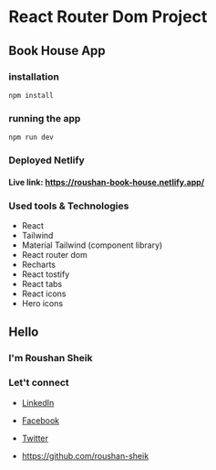 # React Router Dom Project

## Book House App

### installation

`npm install`

### running the app

`npm run dev`

### Deployed Netlify

#### Live link: https://roushan-book-house.netlify.app/

### Used tools & Technologies

- React
- Tailwind
- Material Tailwind (component library)
- React router dom
- Recharts
- React tostify
- React tabs
- React icons
- Hero icons

## Hello

### I'm Roushan Sheik

### Let't connect

- [LinkedIn](https://www.linkedin.com/in/roushan-sheik/)

- [Facebook](https://www.facebook.com/mdrowshansheikh008/)
- [Twitter](https://twitter.com/RoushanSheik)
- https://github.com/roushan-sheik
